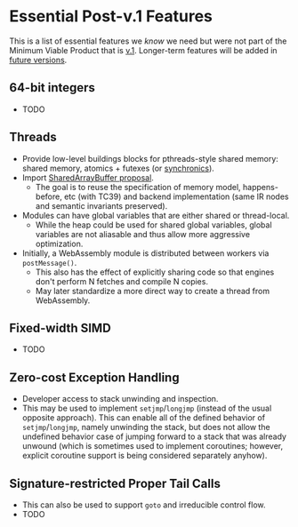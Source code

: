# Essential Post-v.1 Features

This is a list of essential features we *know* we need but were not part of the
Minimum Viable Product that is [v.1](V1.md). Longer-term features will be added
in [future versions](FutureFeatures.md).

## 64-bit integers
* TODO

## Threads
* Provide low-level buildings blocks for pthreads-style shared memory: shared memory,
  atomics + futexes (or [synchronics](http://www.open-std.org/jtc1/sc22/wg21/docs/papers/2014/n4195.pdf)).
* Import [SharedArrayBuffer proposal](https://docs.google.com/document/d/1NDGA_gZJ7M7w1Bh8S0AoDyEqwDdRh4uSoTPSNn77PFk).
  * The goal is to reuse the specification of memory model, happens-before, etc (with TC39) and backend implementation
    (same IR nodes and semantic invariants preserved).
* Modules can have global variables that are either shared or thread-local.
  * While the heap could be used for shared global variables, global variables are not aliasable
    and thus allow more aggressive optimization.
* Initially, a WebAssembly module is distributed between workers via `postMessage()`.
  * This also has the effect of explicitly sharing code so that engines don't
    perform N fetches and compile N copies.
  * May later standardize a more direct way to create a thread from WebAssembly.

## Fixed-width SIMD
* TODO

## Zero-cost Exception Handling
* Developer access to stack unwinding and inspection.
* This may be used to implement `setjmp`/`longjmp` (instead of the usual
  opposite approach). This can enable all of the defined behavior of
  `setjmp`/`longjmp`, namely unwinding the stack, but does not allow
  the undefined behavior case of jumping forward to a stack that
  was already unwound (which is sometimes used to implement coroutines;
  however, explicit coroutine support is being considered separately
  anyhow).

## Signature-restricted Proper Tail Calls
* This can also be used to support `goto` and irreducible control flow.
* TODO
